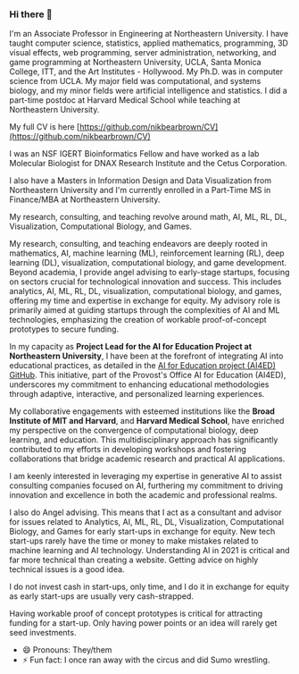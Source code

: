 ### Hi there 👋

I'm an Associate Professor in Engineering at Northeastern University. I have taught computer science, statistics, applied mathematics, programming, 3D visual effects, web programming, server administration, networking, and game programming at Northeastern University, UCLA, Santa Monica College, ITT, and the Art Institutes - Hollywood. My Ph.D. was in computer science from UCLA. My major field was computational, and systems biology, and my minor fields were artificial intelligence and statistics. I did a part-time postdoc at Harvard Medical School while teaching at Northeastern University.

My full CV is here [https://github.com/nikbearbrown/CV](https://github.com/nikbearbrown/CV)   

I was an NSF IGERT Bioinformatics Fellow and have worked as a lab Molecular Biologist for DNAX Research Institute and the Cetus Corporation.

I also have a Masters in Information Design and Data Visualization from Northeastern University and I'm currently enrolled in a Part-Time MS in Finance/MBA at Northeastern University.

My research, consulting,  and teaching revolve around math, AI, ML, RL, DL, Visualization, Computational Biology, and Games.  

My research, consulting, and teaching endeavors are deeply rooted in mathematics, AI, machine learning (ML), reinforcement learning (RL), deep learning (DL), visualization, computational biology, and game development. Beyond academia, I provide angel advising to early-stage startups, focusing on sectors crucial for technological innovation and success. This includes analytics, AI, ML, RL, DL, visualization, computational biology, and games, offering my time and expertise in exchange for equity. My advisory role is primarily aimed at guiding startups through the complexities of AI and ML technologies, emphasizing the creation of workable proof-of-concept prototypes to secure funding.

In my capacity as **Project Lead for the AI for Education Project at Northeastern University**, I have been at the forefront of integrating AI into educational practices, as detailed in the [AI for Education project (AI4ED) GitHub](https://github.com/nikbearbrown/AI4ED). This initiative, part of the Provost's Office AI for Education (AI4ED), underscores my commitment to enhancing educational methodologies through adaptive, interactive, and personalized learning experiences.

My collaborative engagements with esteemed institutions like the **Broad Institute of MIT and Harvard**, and **Harvard Medical School**, have enriched my perspective on the convergence of computational biology, deep learning, and education. This multidisciplinary approach has significantly contributed to my efforts in developing workshops and fostering collaborations that bridge academic research and practical AI applications.

I am keenly interested in leveraging my expertise in generative AI to assist consulting companies focused on AI, furthering my commitment to driving innovation and excellence in both the academic and professional realms.

I also do Angel advising. This means that I act as a consultant and advisor for issues related to Analytics, AI, ML, RL, DL, Visualization, Computational Biology, and Games for early start-ups in exchange for equity.  New tech start-ups rarely have the time or money to make mistakes related to machine learning and AI technology. Understanding AI in 2021 is critical and far more technical than creating a website. Getting advice on highly technical issues is a good idea. 

I do not invest cash in start-ups, only time, and I do it in exchange for equity as early start-ups are usually very cash-strapped.
 
Having workable proof of concept prototypes is critical for attracting funding for a start-up.  Only having power points or an idea will rarely get seed investments.

  

- 😄 Pronouns: They/them
- ⚡ Fun fact: I once ran away with the circus and did Sumo wrestling.


<!--
**nikbearbrown/NIKBEARBROWN** is a ✨ _special_ ✨ repository because its `README.md` (this file) appears on your GitHub profile.

Here are some ideas to get you started:

- 🔭 I’m currently working on ...
- 🌱 I’m currently learning ...
- 👯 I’m looking to collaborate on ...
- 🤔 I’m looking for help with ...
- 💬 Ask me about ...
- 📫 How to reach me: ...
- 😄 Pronouns: ...
- ⚡ Fun fact: ...
-->
